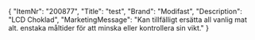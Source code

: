 {
  "ItemNr": "200877",
  "Title": "test",
  "Brand": "Modifast",
  "Description": "LCD Choklad",
  "MarketingMessage": "Kan tillfälligt ersätta all vanlig mat alt. enstaka måltider för att minska eller kontrollera sin vikt."
}